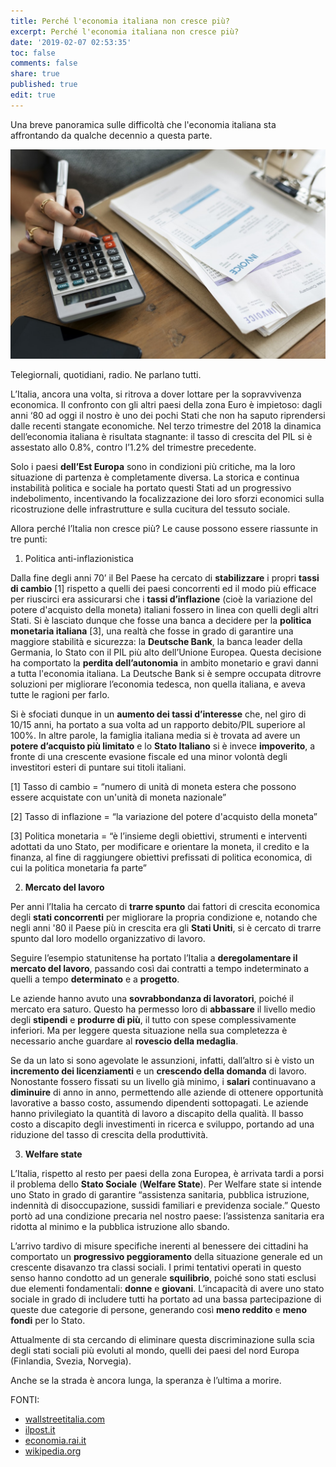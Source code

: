 ```yaml
---
title: Perché l'economia italiana non cresce più?
excerpt: Perché l'economia italiana non cresce più?
date: '2019-02-07 02:53:35'
toc: false
comments: false
share: true
published: true
edit: true
---
```

Una breve panoramica sulle difficoltà che l'economia italiana sta affrontando da qualche decennio a questa parte. 

![null](/assets/images/articolo-daniele2.jpg)

Telegiornali, quotidiani, radio. Ne parlano tutti. 

L’Italia, ancora una volta, si ritrova a dover lottare per la sopravvivenza economica. Il confronto con gli altri paesi della zona Euro è impietoso: dagli anni ‘80 ad oggi il nostro è uno dei pochi Stati che non ha saputo riprendersi dalle recenti stangate economiche. Nel terzo trimestre del 2018 la dinamica dell’economia italiana è risultata stagnante: il tasso di crescita del PIL si è assestato allo 0.8%, contro l’1.2% del trimestre precedente.

Solo i paesi **dell’Est Europa** sono in condizioni più critiche, ma la loro situazione di partenza è completamente diversa. La storica e continua instabilità politica e sociale ha portato questi Stati ad un progressivo indebolimento, incentivando la focalizzazione dei loro sforzi economici sulla ricostruzione delle infrastrutture e sulla cucitura del tessuto sociale. 

Allora perché l’Italia non cresce più? Le cause possono essere riassunte in tre punti:  

1. Politica anti-inflazionistica

Dalla fine degli anni 70’ il Bel Paese ha cercato di **stabilizzare** i propri **tassi di cambio** \[1] rispetto a quelli dei paesi concorrenti ed il modo più efficace per riuscirci era assicurarsi che i **tassi d’inflazione** (cioè la variazione del potere d'acquisto della moneta) italiani fossero in linea con quelli degli altri Stati. Si è lasciato dunque che fosse una banca a decidere per la **politica monetaria italiana** \[3], una realtà che fosse in grado di garantire una maggiore stabilità e sicurezza: la **Deutsche Bank**, la banca leader della Germania, lo Stato con il PIL più alto dell’Unione Europea. Questa decisione ha comportato la **perdita dell’autonomia** in ambito monetario e gravi danni a tutta l'economia italiana. La Deutsche Bank si è sempre occupata ditrovre soluzioni per migliorare l’economia tedesca, non quella italiana, e aveva tutte le ragioni per farlo.

Si è sfociati dunque in un **aumento dei tassi d’interesse** che, nel giro di 10/15 anni, ha portato a sua volta ad un rapporto debito/PIL superiore al 100%. In altre parole, la famiglia italiana media si è trovata ad avere un **potere d’acquisto più limitato** e lo **Stato Italiano** si è invece **impoverito**, a fronte di una crescente evasione fiscale ed una minor volontà degli investitori esteri di puntare sui titoli italiani.    

 \[1] Tasso di cambio = “numero di unità di moneta estera che possono essere acquistate con un'unità di moneta nazionale”

\[2] Tasso di inflazione = “la variazione del potere d'acquisto della moneta”

\[3] Politica monetaria = “è l’insieme degli obiettivi, strumenti e interventi adottati da uno Stato, per modificare e orientare la moneta, il credito e la finanza, al fine di raggiungere obiettivi prefissati di politica economica, di cui la politica monetaria fa parte”

2. **Mercato del lavoro**

Per anni l’Italia ha cercato di **trarre spunto** dai fattori di crescita economica degli **stati concorrenti** per migliorare la propria condizione e, notando che negli anni '80 il Paese più in crescita era gli **Stati Uniti**, si è cercato di trarre spunto dal loro modello organizzativo di lavoro.

Seguire l’esempio statunitense ha portato l’Italia a **deregolamentare il mercato del lavoro**, passando così dai contratti a tempo indeterminato a quelli a tempo **determinato** e a **progetto**.

Le aziende hanno avuto una **sovrabbondanza di lavoratori**, poiché il mercato era saturo. Questo ha permesso loro di **abbassare** il livello medio degli **stipendi** e **produrre di più**, il tutto con spese complessivamente inferiori. Ma per leggere questa situazione nella sua completezza è necessario anche guardare al **rovescio della medaglia**.

Se da un lato si sono agevolate le assunzioni, infatti, dall’altro si è visto un **incremento dei licenziamenti** e un **crescendo della domanda** di lavoro. Nonostante fossero fissati su un livello già minimo, i **salari** continuavano a **diminuire** di anno in anno, permettendo alle aziende di ottenere opportunità lavorative a basso costo, assumendo dipendenti sottopagati. Le aziende hanno privilegiato la quantità di lavoro a discapito della qualità. Il basso costo a discapito degli investimenti in ricerca e sviluppo, portando ad una riduzione del tasso di crescita della produttività. 

3. **Welfare state**

L’Italia, rispetto al resto per paesi della zona Europea, è arrivata tardi a porsi il problema dello **Stato Sociale** (**Welfare State**). Per Welfare state si intende uno Stato in grado di garantire “assistenza sanitaria, pubblica istruzione, indennità di disoccupazione, sussidi familiari e previdenza sociale.” Questo portò ad una condizione precaria nel nostro paese: l’assistenza sanitaria era ridotta al minimo e la pubblica istruzione allo sbando.

L’arrivo tardivo di misure specifiche inerenti al benessere dei cittadini ha comportato un **progressivo peggioramento** della situazione generale ed un crescente disavanzo tra classi sociali. I primi tentativi operati in questo senso hanno condotto ad un generale **squilibrio**, poiché sono stati esclusi due elementi fondamentali: **donne** e **giovani**. L’incapacità di avere uno stato sociale in grado di includere tutti ha portato ad una bassa partecipazione di queste due categorie di persone, generando così **meno reddito** e **meno fondi** per lo Stato. 

Attualmente di sta cercando di eliminare questa discriminazione sulla scia degli stati sociali più evoluti al mondo, quelli dei paesi del nord Europa (Finlandia, Svezia, Norvegia).

Anche se la strada è ancora lunga, la speranza è l’ultima a morire.

FONTI:

* [wallstreetitalia.com](http://www.wallstreetitalia.com/italia-cottarelli-ecco-perche-leconomia-non-cresce/)
* [ilpost.it](https://www.ilpost.it/2018/11/30/calo-pil-istat/)
* [economia.rai.it](http://www.economia.rai.it/articoli/perch%C3%A8-litalia-non-cresce/16090/default.aspx)
* [wikipedia.org](https://it.wikipedia.org/wiki/Stato_sociale)
